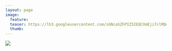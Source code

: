 ```yaml
---
layout: page
image:
  feature:
  teaser: https://lh3.googleusercontent.com/sGNcaSZhPIZ5IEQCXmEji7clMQoxt3QBBuMeSbHN-v4=w245
  thumb:
---
```


[![](https://lh3.googleusercontent.com/eUca4d6a7kAUxuZ9Y9LSq4cz63l7NNjugbxZpj-1330=w800)](https://lh3.googleusercontent.com/eUca4d6a7kAUxuZ9Y9LSq4cz63l7NNjugbxZpj-1330=s0)
